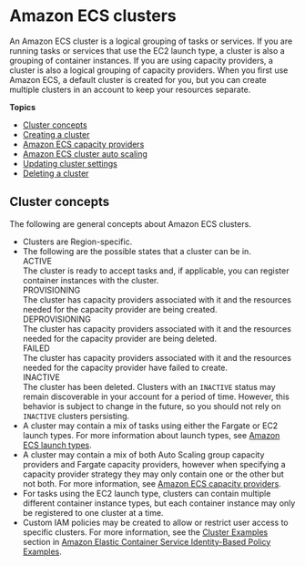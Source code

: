 # Amazon ECS clusters<a name="clusters"></a>

An Amazon ECS cluster is a logical grouping of tasks or services\. If you are running tasks or services that use the EC2 launch type, a cluster is also a grouping of container instances\. If you are using capacity providers, a cluster is also a logical grouping of capacity providers\. When you first use Amazon ECS, a default cluster is created for you, but you can create multiple clusters in an account to keep your resources separate\.

**Topics**
+ [Cluster concepts](#clusters-concepts)
+ [Creating a cluster](create_cluster.md)
+ [Amazon ECS capacity providers](cluster-capacity-providers.md)
+ [Amazon ECS cluster auto scaling](cluster-auto-scaling.md)
+ [Updating cluster settings](update-cluster-settings.md)
+ [Deleting a cluster](delete_cluster.md)

## Cluster concepts<a name="clusters-concepts"></a>

The following are general concepts about Amazon ECS clusters\.
+ Clusters are Region\-specific\.
+ The following are the possible states that a cluster can be in\.  
ACTIVE  
The cluster is ready to accept tasks and, if applicable, you can register container instances with the cluster\.  
PROVISIONING  
The cluster has capacity providers associated with it and the resources needed for the capacity provider are being created\.  
DEPROVISIONING  
The cluster has capacity providers associated with it and the resources needed for the capacity provider are being deleted\.  
FAILED  
The cluster has capacity providers associated with it and the resources needed for the capacity provider have failed to create\.  
INACTIVE  
The cluster has been deleted\. Clusters with an `INACTIVE` status may remain discoverable in your account for a period of time\. However, this behavior is subject to change in the future, so you should not rely on `INACTIVE` clusters persisting\.
+ A cluster may contain a mix of tasks using either the Fargate or EC2 launch types\. For more information about launch types, see [Amazon ECS launch types](launch_types.md)\.
+ A cluster may contain a mix of both Auto Scaling group capacity providers and Fargate capacity providers, however when specifying a capacity provider strategy they may only contain one or the other but not both\. For more information, see [Amazon ECS capacity providers](cluster-capacity-providers.md)\.
+ For tasks using the EC2 launch type, clusters can contain multiple different container instance types, but each container instance may only be registered to one cluster at a time\.
+ Custom IAM policies may be created to allow or restrict user access to specific clusters\. For more information, see the [Cluster Examples](security_iam_id-based-policy-examples.md#IAM_cluster_policies) section in [Amazon Elastic Container Service Identity\-Based Policy Examples](security_iam_id-based-policy-examples.md)\.